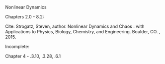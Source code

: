 Nonlinear Dynamics

Chapters 2.0 - 8.2:

Cite: Strogatz, Steven, author. Nonlinear Dynamics and Chaos : with Applications to Physics, Biology, Chemistry, and Engineering. Boulder, CO. , 2015.

Incomplete:

 Chapter 4 - .3.10, .3.28, .6.1

